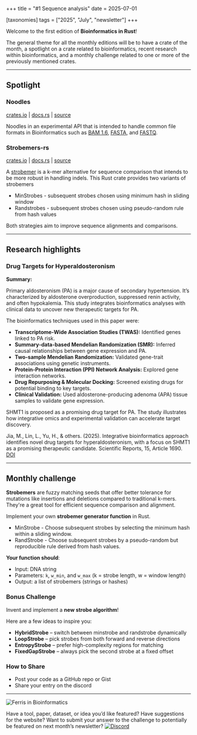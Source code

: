 +++
title = "#1 Sequence analysis"
date = 2025-07-01

[taxonomies]
tags = ["2025", "July", "newsletter"]
+++

Welcome to the first edition of **Bioinformatics in Rust**!

The general theme for all the monthly editions will be to have a crate of the month,
a spotlight on a crate related to bioinformatics,
recent research within bioinformatics,
and a monthly challenge related to one or more of the previously mentioned crates.

---

## Spotlight

### Noodles

[crates.io](https://crates.io/crates/noodles) |
[docs.rs](https://docs.rs/noodles/0.99.0/noodles/) |
[source](https://github.com/zaeleus/noodles)

Noodles in an experimental API that is intended to handle common file formats in
Bioinformatics such as [BAM 1.6](https://samtools.github.io/hts-specs/SAMv1.pdf),
[FASTA](https://www.ncbi.nlm.nih.gov/genbank/fastaformat/),
and [FASTQ](https://maq.sourceforge.net/fastq.shtml).

### Strobemers-rs

[crates.io](https://crates.io/crates/strobemers-rs) |
[docs.rs](https://docs.rs/strobemers-rs/0.1.0/strobemers_rs/) |
[source](https://github.com/haradama/strobemers-rs)

A [strobemer](https://www.biorxiv.org/content/10.1101/2021.01.28.428549v3.full)
is a k-mer alternative for sequence comparison that intends to be more robust in
handling indels. This Rust crate provides two variants of strobemers

- MinStrobes - subsequent strobes chosen using minimum hash in sliding window
- Randstrobes - subsequent strobes chosen using pseudo-random rule from hash values

Both strategies aim to improve sequence alignments and comparisons.

---

## Research highlights

### Drug Targets for Hyperaldosteronism

**Summary:**

Primary aldosteronism (PA) is a major cause of secondary hypertension.
It’s characterized by aldosterone overproduction, suppressed renin activity,
and often hypokalemia. This study integrates bioinformatics analyses with clinical
data to uncover new therapeutic targets for PA.

The bioinformatics techniques used in this paper were:

- **Transcriptome-Wide Association Studies (TWAS):** Identified genes linked to
PA risk.
- **Summary-data-based Mendelian Randomization (SMR):** Inferred causal
relationships between gene expression and PA.
- **Two-sample Mendelian Randomization:** Validated gene-trait associations
using genetic instruments.
- **Protein-Protein Interaction (PPI) Network Analysis:** Explored gene
interaction networks.
- **Drug Repurposing & Molecular Docking:** Screened existing drugs for potential
binding to key targets.
- **Clinical Validation:** Used aldosterone-producing adenoma (APA) tissue samples
to validate gene expression.

SHMT1 is proposed as a promising drug target for PA. The study illustrates how
integrative omics and experimental validation can accelerate target discovery.

Jia, M., Lin, L., Yu, H., & others. (2025). Integrative bioinformatics approach
identifies novel drug targets for hyperaldosteronism, with a focus on SHMT1 as a
promising therapeutic candidate. Scientific Reports, 15, Article 1690.
[DOI](https://doi.org/10.1038/s41598-025-85900-8)

---

## Monthly challenge

**Strobemers** are fuzzy matching seeds that offer better tolerance for mutations
like insertions and deletions compared to traditional k-mers. They're a great
tool for efficient sequence comparison and alignment.

Implement your own **strobemer generator function** in Rust.

- MinStrobe - Choose subsequent strobes by selecting the minimum hash within a
sliding window.
- RandStrobe - Choose subsequent strobes by a pseudo-random but reproducible rule derived from hash values.

**Your function should**:

- Input: DNA string
- Parameters: `k`, `w_min`, and `w_max` (k = strobe length, w = window length)
- Output: a list of strobemers (strings or hashes)

### Bonus Challenge

Invent and implement a **new strobe algorithm**!

Here are a few ideas to inspire you:

- **HybridStrobe** – switch between minstrobe and randstrobe dynamically
- **LoopStrobe** – pick strobes from both forward and reverse directions
- **EntropyStrobe** – prefer high-complexity regions for matching
- **FixedGapStrobe** – always pick the second strobe at a fixed offset

### How to Share

- Post your code as a GitHub repo or Gist
- Share your entry on the discord

---

<img src="{{ get_url(path='img/ferris.png') }}" alt="Ferris in Bioinformatics">

Have a tool, paper, dataset, or idea you’d like featured?
Have suggestions for the website? Want to submit your answer to the challenge
to potentially be featured on next month’s newsletter?
[![Discord](https://img.shields.io/badge/Join%20Us-Discord-7289DA?style=for-the-badge&logo=discord&logoColor=white)](https://discord.gg/dCMfwuze48)
